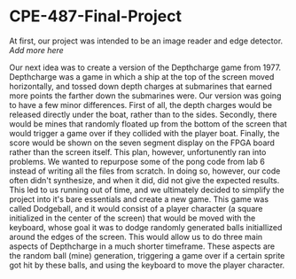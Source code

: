 # CPE-487-Final-Project
At first, our project was intended to be an image reader and edge detector. *Add more here*

Our next idea was to create a version of the Depthcharge game from 1977. Depthcharge was a game in which a ship at the top of the screen moved horizontally, and tossed down depth charges at submarines that earned more points the farther down the submarines were.
Our version was going to have a few minor differences. First of all, the depth charges would be released directly under the boat, rather than to the sides. Secondly, there would be mines that randomly floated up from the bottom of the screen that would trigger a game over if they collided with the player boat. Finally, the score would be shown on the seven segment display on the FPGA board rather than the screen itself. 
This plan, however, unfortunently ran into problems. We wanted to repurpose some of the pong code from lab 6 instead of writing all the files from scratch. In doing so, however, our code often didn't synthesize, and when it did, did not give the expected results. This led to us running out of time, and we ultimately decided to simplify the project into it's bare essentials and create a new game. 
This game was called Dodgeball, and it would consist of a player character (a square initialized in the center of the screen) that would be moved with the keyboard, whose goal it was to dodge randomly generated balls initiallized around the edges of the screen. This would allow us to do three main aspects of Depthcharge in a much shorter timeframe. These aspects are the random ball (mine) generation, triggering a game over if a certain sprite got hit by these balls, and using the keyboard to move the player character.
